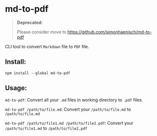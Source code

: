 # md-to-pdf

> <b>Deprecated:</b>
>
> Please consider move to https://github.com/simonhaenisch/md-to-pdf

CLI tool to convert `Markdown` file to `PDF` file.

## Install:

`npm install --global md-to-pdf`

## Usage:

`md-to-pdf`: Convert all your `.md` files in working directory to `.pdf` files.

`md-to-pdf /path/to/file.md`: Convert your `/path/to/file.md` to `/path/to/file.md`

`md-to-pdf /path/to/file1.md /path/to/file2.pdf`: Convert your `/path/to/file1.md` to `/path/to/file2.pdf`
